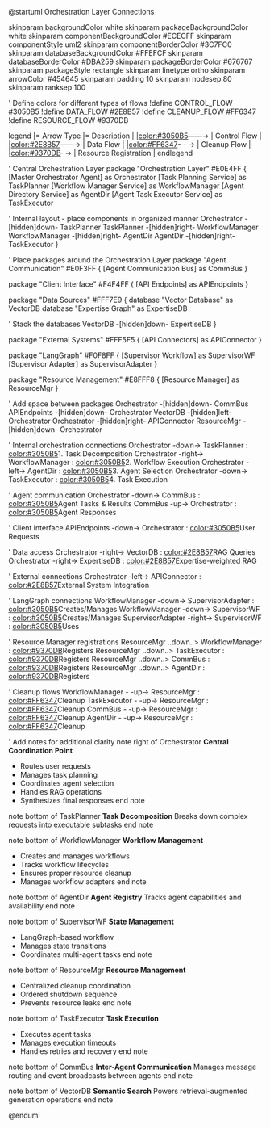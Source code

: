 @startuml Orchestration Layer Connections

skinparam backgroundColor white
skinparam packageBackgroundColor white
skinparam componentBackgroundColor #ECECFF
skinparam componentStyle uml2
skinparam componentBorderColor #3C7FC0
skinparam databaseBackgroundColor #FFEFCF
skinparam databaseBorderColor #DBA259
skinparam packageBorderColor #676767
skinparam packageStyle rectangle
skinparam linetype ortho
skinparam arrowColor #454645
skinparam padding 10
skinparam nodesep 80
skinparam ranksep 100

' Define colors for different types of flows
!define CONTROL_FLOW #3050B5
!define DATA_FLOW #2E8B57
!define CLEANUP_FLOW #FF6347
!define RESOURCE_FLOW #9370DB

legend
  |= Arrow Type |= Description |
  |<color:#3050B5>――→</color> | Control Flow |
  |<color:#2E8B57>――→</color> | Data Flow |
  |<color:#FF6347>- - →</color> | Cleanup Flow |
  |<color:#9370DB>··→</color> | Resource Registration |
endlegend

' Central Orchestration Layer
package "Orchestration Layer" #E0E4FF {
  [Master Orchestrator Agent] as Orchestrator
  [Task Planning Service] as TaskPlanner
  [Workflow Manager Service] as WorkflowManager
  [Agent Directory Service] as AgentDir
  [Agent Task Executor Service] as TaskExecutor
  
  ' Internal layout - place components in organized manner
  Orchestrator -[hidden]down- TaskPlanner
  TaskPlanner -[hidden]right- WorkflowManager
  WorkflowManager -[hidden]right- AgentDir
  AgentDir -[hidden]right- TaskExecutor
}

' Place packages around the Orchestration Layer
package "Agent Communication" #E0F3FF {
  [Agent Communication Bus] as CommBus
}

package "Client Interface" #F4F4FF {
  [API Endpoints] as APIEndpoints
}

package "Data Sources" #FFF7E9 {
  database "Vector Database" as VectorDB
  database "Expertise Graph" as ExpertiseDB
  
  ' Stack the databases
  VectorDB -[hidden]down- ExpertiseDB
}

package "External Systems" #FFF5F5 {
  [API Connectors] as APIConnector
}

package "LangGraph" #F0F8FF {
  [Supervisor Workflow] as SupervisorWF
  [Supervisor Adapter] as SupervisorAdapter
}

package "Resource Management" #E8FFF8 {
  [Resource Manager] as ResourceMgr
}

' Add space between packages
Orchestrator -[hidden]down- CommBus
APIEndpoints -[hidden]down- Orchestrator
VectorDB -[hidden]left- Orchestrator
Orchestrator -[hidden]right- APIConnector
ResourceMgr -[hidden]down- Orchestrator

' Internal orchestration connections
Orchestrator -down-> TaskPlanner : <color:#3050B5>1. Task Decomposition</color>
Orchestrator -right-> WorkflowManager : <color:#3050B5>2. Workflow Execution</color>
Orchestrator -left-> AgentDir : <color:#3050B5>3. Agent Selection</color>
Orchestrator -down-> TaskExecutor : <color:#3050B5>4. Task Execution</color>

' Agent communication
Orchestrator -down-> CommBus : <color:#3050B5>Agent Tasks & Results</color>
CommBus -up-> Orchestrator : <color:#3050B5>Agent Responses</color>

' Client interface
APIEndpoints -down-> Orchestrator : <color:#3050B5>User Requests</color>

' Data access
Orchestrator -right-> VectorDB : <color:#2E8B57>RAG Queries</color>
Orchestrator -right-> ExpertiseDB : <color:#2E8B57>Expertise-weighted RAG</color>

' External connections
Orchestrator -left-> APIConnector : <color:#2E8B57>External System Integration</color>

' LangGraph connections
WorkflowManager -down-> SupervisorAdapter : <color:#3050B5>Creates/Manages</color>
WorkflowManager -down-> SupervisorWF : <color:#3050B5>Creates/Manages</color>
SupervisorAdapter -right-> SupervisorWF : <color:#3050B5>Uses</color>

' Resource Manager registrations
ResourceMgr ..down..> WorkflowManager : <color:#9370DB>Registers</color>
ResourceMgr ..down..> TaskExecutor : <color:#9370DB>Registers</color>
ResourceMgr ..down..> CommBus : <color:#9370DB>Registers</color>
ResourceMgr ..down..> AgentDir : <color:#9370DB>Registers</color>

' Cleanup flows
WorkflowManager - -up-> ResourceMgr : <color:#FF6347>Cleanup</color>
TaskExecutor - -up-> ResourceMgr : <color:#FF6347>Cleanup</color>
CommBus - -up-> ResourceMgr : <color:#FF6347>Cleanup</color>
AgentDir - -up-> ResourceMgr : <color:#FF6347>Cleanup</color>

' Add notes for additional clarity
note right of Orchestrator
  <b>Central Coordination Point</b>
  - Routes user requests
  - Manages task planning
  - Coordinates agent selection
  - Handles RAG operations
  - Synthesizes final responses
end note

note bottom of TaskPlanner
  <b>Task Decomposition</b>
  Breaks down complex requests
  into executable subtasks
end note

note bottom of WorkflowManager
  <b>Workflow Management</b>
  - Creates and manages workflows
  - Tracks workflow lifecycles
  - Ensures proper resource cleanup
  - Manages workflow adapters
end note

note bottom of AgentDir
  <b>Agent Registry</b>
  Tracks agent capabilities
  and availability
end note

note bottom of SupervisorWF
  <b>State Management</b>
  - LangGraph-based workflow
  - Manages state transitions
  - Coordinates multi-agent tasks
end note

note bottom of ResourceMgr
  <b>Resource Management</b>
  - Centralized cleanup coordination
  - Ordered shutdown sequence
  - Prevents resource leaks
end note

note bottom of TaskExecutor
  <b>Task Execution</b>
  - Executes agent tasks
  - Manages execution timeouts
  - Handles retries and recovery
end note

note bottom of CommBus
  <b>Inter-Agent Communication</b>
  Manages message routing and
  event broadcasts between agents
end note

note bottom of VectorDB
  <b>Semantic Search</b>
  Powers retrieval-augmented
  generation operations
end note

@enduml
